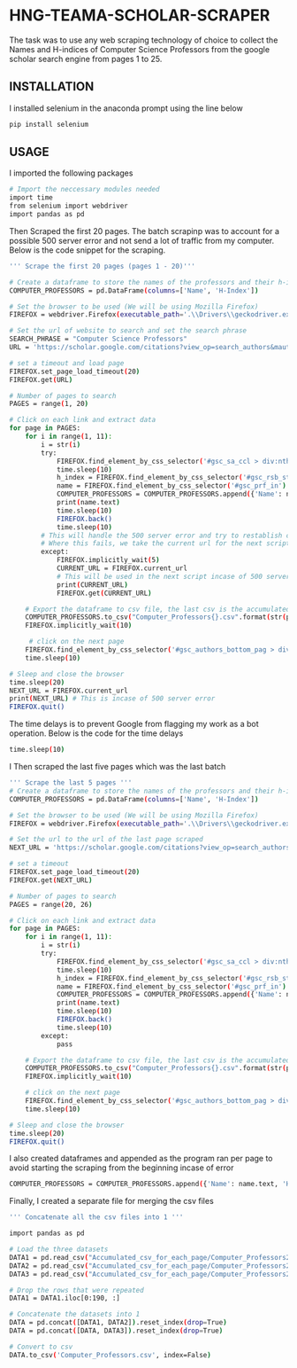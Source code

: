 # HNG-TEAMA-SCHOLAR-SCRAPER

The task was to use any web scraping technology of choice to collect the Names and H-indices of Computer
Science Professors from the google scholar search engine from pages 1 to 25.

## INSTALLATION
I installed selenium in the anaconda prompt using the line below

```bash
pip install selenium
```
## USAGE

I imported the following packages

```bash
# Import the neccessary modules needed
import time
from selenium import webdriver
import pandas as pd
```

Then Scraped the first 20 pages. The batch scrapinp was to account for a possible 500 server error and 
not send a lot of traffic from my computer. Below is the code snippet for the scraping.
```bash
''' Scrape the first 20 pages (pages 1 - 20)'''

# Create a dataframe to store the names of the professors and their h-indices
COMPUTER_PROFESSORS = pd.DataFrame(columns=['Name', 'H-Index'])

# Set the browser to be used (We will be using Mozilla Firefox)
FIREFOX = webdriver.Firefox(executable_path='.\\Drivers\\geckodriver.exe')

# Set the url of website to search and set the search phrase
SEARCH_PHRASE = "Computer Science Professors"
URL = 'https://scholar.google.com/citations?view_op=search_authors&mauthors={}&hl=en&oi=drw'.format(SEARCH_PHRASE)

# set a timeout and load page
FIREFOX.set_page_load_timeout(20)
FIREFOX.get(URL)

# Number of pages to search
PAGES = range(1, 20)

# Click on each link and extract data
for page in PAGES:
    for i in range(1, 11):
        i = str(i)
        try:
            FIREFOX.find_element_by_css_selector('#gsc_sa_ccl > div:nth-child({}) > div > div > h3 > a'.format(i)).click()
            time.sleep(10)
            h_index = FIREFOX.find_element_by_css_selector('#gsc_rsb_st > tbody > tr:nth-child(2)')
            name = FIREFOX.find_element_by_css_selector('#gsc_prf_in')
            COMPUTER_PROFESSORS = COMPUTER_PROFESSORS.append({'Name': name.text, 'H-Index':h_index.text.split()[1]}, ignore_index=True)
            print(name.text)
            time.sleep(10)
            FIREFOX.back()
            time.sleep(10)
        # This will handle the 500 server error and try to restablish contact
        # Where this fails, we take the current url for the next script
        except:
            FIREFOX.implicitly_wait(5)
            CURRENT_URL = FIREFOX.current_url
            # This will be used in the next script incase of 500 server error
            print(CURRENT_URL)
            FIREFOX.get(CURRENT_URL)

    # Export the dataframe to csv file, the last csv is the accumulated csv
    COMPUTER_PROFESSORS.to_csv("Computer_Professors{}.csv".format(str(page)), index=False)
    FIREFOX.implicitly_wait(10)

     # click on the next page
    FIREFOX.find_element_by_css_selector('#gsc_authors_bottom_pag > div > button.gs_btnPR.gs_in_ib.gs_btn_half.gs_btn_lsb.gs_btn_srt.gsc_pgn_pnx').click()
    time.sleep(10)

# Sleep and close the browser
time.sleep(20)
NEXT_URL = FIREFOX.current_url
print(NEXT_URL) # This is incase of 500 server error
FIREFOX.quit()
```
The time delays is to prevent Google from flagging my work as a bot operation. Below is the code for the time delays

```bash
time.sleep(10)
```

I Then scraped the last five pages which was the last batch
```bash
''' Scrape the last 5 pages '''
# Create a dataframe to store the names of the professors and their h-indices
COMPUTER_PROFESSORS = pd.DataFrame(columns=['Name', 'H-Index'])

# Set the browser to be used (We will be using Mozilla Firefox)
FIREFOX = webdriver.Firefox(executable_path='.\\Drivers\\geckodriver.exe')

# Set the url to the url of the last page scraped
NEXT_URL = 'https://scholar.google.com/citations?view_op=search_authors&hl=en&mauthors=Computer+Science+Professors&after_author=NyIDAO1-__8J&astart=190'

# set a timeout
FIREFOX.set_page_load_timeout(20)
FIREFOX.get(NEXT_URL)

# Number of pages to search
PAGES = range(20, 26)

# Click on each link and extract data
for page in PAGES:
    for i in range(1, 11):
        i = str(i)
        try:
            FIREFOX.find_element_by_css_selector('#gsc_sa_ccl > div:nth-child({}) > div > div > h3 > a'.format(i)).click()
            time.sleep(10)
            h_index = FIREFOX.find_element_by_css_selector('#gsc_rsb_st > tbody > tr:nth-child(2)')
            name = FIREFOX.find_element_by_css_selector('#gsc_prf_in')
            COMPUTER_PROFESSORS = COMPUTER_PROFESSORS.append({'Name': name.text, 'H-Index':h_index.text.split()[1]}, ignore_index=True)
            print(name.text)
            time.sleep(10)
            FIREFOX.back()
            time.sleep(10)
        except:
            pass

    # Export the dataframe to csv file, the last csv is the accumulated csv
    COMPUTER_PROFESSORS.to_csv("Computer_Professors{}.csv".format(str(page)), index=False)
    FIREFOX.implicitly_wait(10)

    # click on the next page
    FIREFOX.find_element_by_css_selector('#gsc_authors_bottom_pag > div > button.gs_btnPR.gs_in_ib.gs_btn_half.gs_btn_lsb.gs_btn_srt.gsc_pgn_pnx').click()
    time.sleep(10)

# Sleep and close the browser
time.sleep(20)
FIREFOX.quit()
```

I also created dataframes and appended as the program ran per page to avoid starting the scraping from the beginning incase of error
```bash
COMPUTER_PROFESSORS = COMPUTER_PROFESSORS.append({'Name': name.text, 'H-Index':h_index.text.split()[1]}, ignore_index=True)
```

Finally, I created a separate file for merging the csv files
```bash
''' Concatenate all the csv files into 1 '''

import pandas as pd

# Load the three datasets
DATA1 = pd.read_csv("Accumulated_csv_for_each_page/Computer_Professors20.csv")
DATA2 = pd.read_csv("Accumulated_csv_for_each_page/Computer_Professors24.csv")
DATA3 = pd.read_csv("Accumulated_csv_for_each_page/Computer_Professors25.csv")

# Drop the rows that were repeated
DATA1 = DATA1.iloc[0:190, :]

# Concatenate the datasets into 1
DATA = pd.concat([DATA1, DATA2]).reset_index(drop=True)
DATA = pd.concat([DATA, DATA3]).reset_index(drop=True)

# Convert to csv
DATA.to_csv('Computer_Professors.csv', index=False)
```

